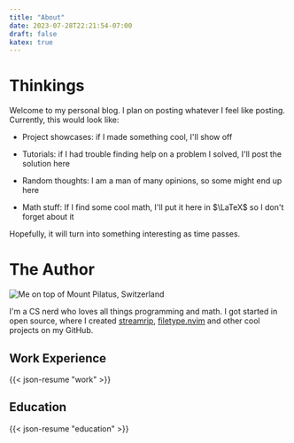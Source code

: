 ```yaml
---
title: "About"
date: 2023-07-28T22:21:54-07:00
draft: false
katex: true
---
```


# Thinkings

Welcome to my personal blog. I plan on posting whatever I feel like
posting. Currently, this would look like:

  - Project showcases: if I made something cool, I'll show off

  - Tutorials: if I had trouble finding help on a problem I solved,
    I'll post the solution here

  - Random thoughts: I am a man of many opinions, so some might end up
    here

  - Math stuff: If I find some cool math, I'll put it here in
    $\LaTeX$ so I don't forget about it

Hopefully, it will turn into something interesting as time passes.

# The Author


![](./IMG_9420.png "Me on top of Mount Pilatus, Switzerland")

I'm a CS nerd who loves all things programming and math. I got started
in open source, where I created [streamrip](https://github.com/nathom/streamrip),
[filetype.nvim](https://github.com/nathom/filetype.nvim) and other cool projects 
on my GitHub.

## Work Experience

{{< json-resume "work" >}}

## Education

{{< json-resume "education" >}}

